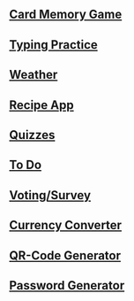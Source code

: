 ## [Card Memory Game](./IntermediaTask/Card-Memory-Game.md)
## [Typing Practice](./IntermediaTask/Typing-Practice-App.md)
## [Weather](./BeginnerTask/Weather-App.md)
## [Recipe App](https://github.com/florinpop17/app-ideas/blob/master/Projects/1-Beginner/Recipe-App.md)
## [Quizzes](./BeginnerTask/Quiz-App.md)
## [To Do](./IntermediaTask/To-Do-App.md)
## [Voting/Survey](./IntermediaTask/Voting-App.md)
## [Currency Converter](https://github.com/florinpop17/app-ideas/blob/master/Projects/2-Intermediate/Currency-Converter.md)
## [QR-Code Generator](https://github.com/florinpop17/app-ideas/blob/master/Projects/2-Intermediate/QRCode-Badge-App.md)
## [Password Generator](https://github.com/florinpop17/app-ideas/blob/master/Projects/2-Intermediate/Password-Generator.md)